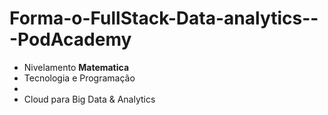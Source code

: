# Forma-o-FullStack-Data-analytics---PodAcademy

- Nivelamento
  **Matematica**
- Tecnologia e Programação
- 
- Cloud para Big Data & Analytics
